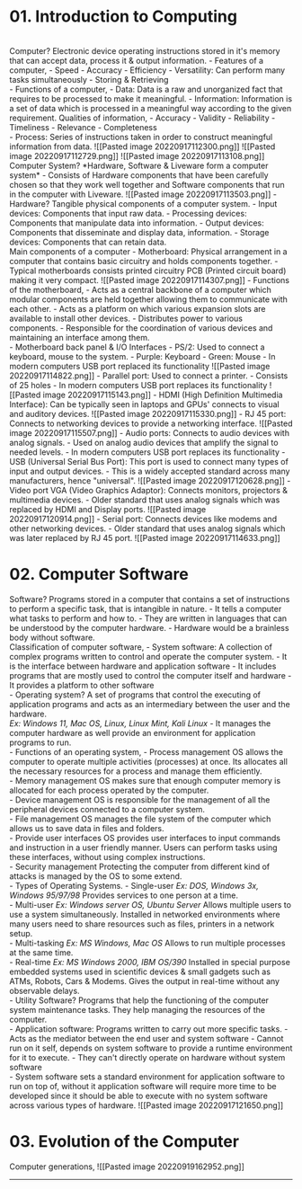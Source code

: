 # 01. Introduction to Computing
<br>
Computer? Electronic device operating instructions stored in it's memory that can accept data, process it & output information.
	- Features of a computer,
		- Speed
		- Accuracy
		- Efficiency
		- Versatility: Can perform many tasks simultaneously
		- Storing & Retrieving
		<br>
	- Functions of a computer,
		- Data: Data is a raw and unorganized fact that requires to be processed to make it meaningful.
		- Information: Information is a set of data which is processed in a meaningful way according to the given requirement.
			Qualities of information,
				- Accuracy
				- Validity
				- Reliability
				- Timeliness
				- Relevance
				- Completeness
				<br>
		- Process: Series of instructions taken in order to construct meaningful information from data.
		![[Pasted image 20220917112300.png]]
		![[Pasted image 20220917112729.png]]
		![[Pasted image 20220917113108.png]]
Computer System? *Hardware, Software & Liveware form a computer system*
	- Consists of Hardware components that have been carefully chosen so that they work well together and Software components that run in the computer with Liveware.
		![[Pasted image 20220917113503.png]]
	- Hardware? Tangible physical components of a computer system.
		- Input devices: Components that input raw data.
		- Processing devices: Components that manipulate data into information.
		- Output devices: Components that disseminate and display data, information.
		- Storage devices: Components that can retain data.
	<br>
Main components of a computer
	- Motherboard: Physical arrangement in a computer that contains basic circuitry and holds components together.
		- Typical motherboards consists printed circuitry PCB (Printed circuit board) making it very compact.
		![[Pasted image 20220917114307.png]]
		- Functions of the motherboard,
			- Acts as a central backbone of a computer which modular components are held together allowing them to communicate with each other.
			- Acts as a platform on which various expansion slots are available to install other devices.
			- Distributes power to various components.
			- Responsible for the coordination of various devices and maintaining an interface among them.
			<br>
		- Motherboard back panel & I/O Interfaces
			- PS/2: Used to connect a keyboard, mouse to the system.
				- Purple: Keyboard
				- Green: Mouse
				- In modern computers USB port replaced its functionality
				![[Pasted image 20220917114822.png]]
			- Parallel port: Used to connect a printer.
				- Consists of 25 holes
				- In modern computers USB port replaces its functionality
				![[Pasted image 20220917115143.png]]
			- HDMI (High Definition Multimedia Interface): Can be typically seen in laptops and GPUs' connects to visual and auditory devices.
				![[Pasted image 20220917115330.png]]
			- RJ 45 port: Connects to networking devices to provide a networking interface.
				![[Pasted image 20220917115507.png]]
			- Audio ports: Connects to audio devices with analog signals.
				- Used on analog audio devices that amplify the signal to needed levels.
				- In modern computers USB port replaces its functionality
			- USB (Universal Serial Bus Port): This port is used to connect many types of input and output devices.
				- This is a widely accepted standard across many manufacturers, hence "universal".
				![[Pasted image 20220917120628.png]]
			- Video port VGA (Video Graphics Adaptor): Connects monitors, projectors & multimedia devices.
				- Older standard that uses analog signals which was replaced by HDMI and Display ports.
				![[Pasted image 20220917120914.png]]
			- Serial port: Connects devices like modems and other networking devices.
				- Older standard that uses analog signals which was later replaced by RJ 45 port.
			![[Pasted image 20220917114633.png]]

# 02. Computer Software

Software? Programs stored in a computer that contains a set of instructions to perform a specific task, that is intangible in nature.
	- It tells a computer what tasks to perform and how to.
	- They are written in languages that can be understood by the computer hardware.
	- Hardware would be a brainless body without software.
	<br>
Classification of computer software,
	- System software: A collection of complex programs written to control and operate the computer system.
		- It is the interface between hardware and application software
		- It includes programs that are mostly used to control the computer itself and hardware
		- It provides a platform to other software
		<br>
		- Operating system? 
			A set of programs that control the executing of application programs and acts as an intermediary between the user and the hardware.
			<br>
			*Ex: Windows 11, Mac OS, Linux, Linux Mint, Kali Linux*
			- It manages the computer hardware as well provide an environment for application programs to run.
			<br>
			- Functions of an operating system,
				- Process management
					OS allows the computer to operate multiple activities (processes) at once. Its allocates all the necessary resources for a process and manage them efficiently.
					<br>
				- Memory management
					OS makes sure that enough computer memory is allocated for each process operated by the computer.
					<br>
				- Device management
					OS is responsible for the management of all the peripheral devices connected to a computer system.
					<br>
				- File management
					OS manages the file system of the computer which allows us to save data in files and folders.
					<br>
				- Provide user interfaces
					OS provides user interfaces to input commands and instruction in a user friendly manner. Users can perform tasks using these interfaces, without using complex instructions.
					<br>
				- Security management
					Protecting the computer from different kind of attacks is managed by the OS to some extend.
				<br>
			- Types of Operating Systems.
				- Single-user *Ex: DOS, Windows 3x, Windows 95/97/98*
					Provides services to one person at a time.
					<br>
				- Multi-user *Ex: Windows server OS, Ubuntu Server*
					Allows multiple users to use a system simultaneously.
					Installed in networked environments where many users need to share resources such as files, printers in a network setup.
					<br>
				- Multi-tasking *Ex: MS Windows, Mac OS*
					Allows to run multiple processes at the same time.
					<br>
				- Real-time *Ex: MS Windows 2000, IBM OS/390*
					Installed in special purpose embedded systems used in scientific devices & small gadgets such as ATMs, Robots, Cars & Modems.
					Gives the output in real-time without any observable delays.
				<br>
		- Utility Software?
			Programs that help the functioning of the computer system maintenance tasks.
			They help managing the resources of the computer.
		<br>
	- Application software: Programs written to carry out more specific tasks.
		- Acts as the mediator between the end user and system software
		- Cannot run on it self, depends on system software to provide a runtime environment for it to execute.
		- They can't directly operate on hardware without system software
	<br>
	- System software sets a standard environment for application software to run on top of, without it application software will require more time to be developed since it should be able to execute with no system software across various types of hardware.
	![[Pasted image 20220917121650.png]]
# 03. Evolution of the Computer

Computer generations,
	![[Pasted image 20220919162952.png]]

***